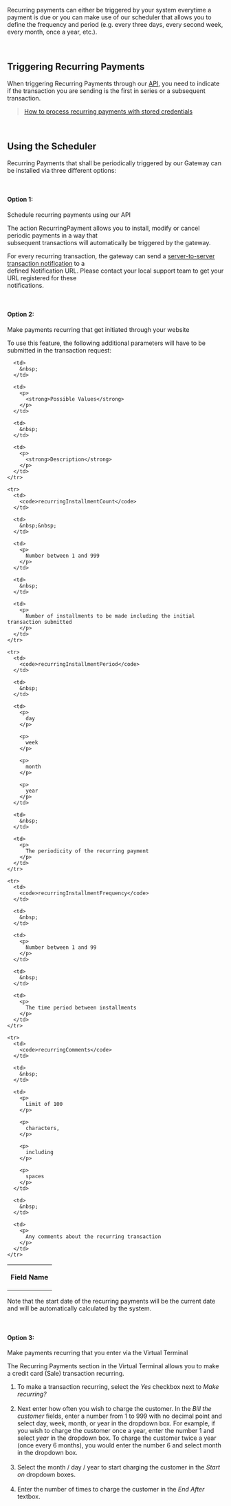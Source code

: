   
Recurring payments can either be triggered by your system everytime a payment is due or you can make use of our scheduler that allows you to define the frequency and period (e.g. every three days, every second week, every month, once a year, etc.).

&nbsp;

## Triggering Recurring Payments

When triggering Recurring Payments through our [API][1], you need to indicate if the transaction you are sending is the first in series or a subsequent transaction.

> [How to process&nbsp;recurring payments with stored credentials][2]

&nbsp;

## Using the Scheduler

Recurring Payments that shall be periodically triggered by our Gateway can be installed via three different options:

&nbsp;

#### Option 1:  
Schedule recurring payments using our API

The action RecurringPayment allows you to install, modify or cancel periodic payments in a way that  
subsequent transactions will automatically be triggered by the gateway.

For every recurring transaction, the gateway can send a [server-to-server transaction notification][3] to a  
defined Notification URL. Please contact your local support team to get your URL registered for these  
notifications.

&nbsp;

#### Option 2:  
Make payments recurring that get initiated through your website

To use this feature, the following additional parameters will have to be submitted in the transaction request:

<table>
  <tbody>
    <tr>
      <td>
        <p>
          <strong>Field Name</strong>
        </p>
      </td>
      
      <td>
        &nbsp;
      </td>
      
      <td>
        <p>
          <strong>Possible Values</strong>
        </p>
      </td>
      
      <td>
        &nbsp;
      </td>
      
      <td>
        <p>
          <strong>Description</strong>
        </p>
      </td>
    </tr>
    
    <tr>
      <td>
        <code>recurringInstallmentCount</code>
      </td>
      
      <td>
        &nbsp;&nbsp;
      </td>
      
      <td>
        <p>
          Number between 1 and 999
        </p>
      </td>
      
      <td>
        &nbsp;
      </td>
      
      <td>
        <p>
          Number of installments to be made including the initial transaction submitted
        </p>
      </td>
    </tr>
    
    <tr>
      <td>
        <code>recurringInstallmentPeriod</code>
      </td>
      
      <td>
        &nbsp;
      </td>
      
      <td>
        <p>
          day
        </p>
        
        <p>
          week
        </p>
        
        <p>
          month
        </p>
        
        <p>
          year
        </p>
      </td>
      
      <td>
        &nbsp;
      </td>
      
      <td>
        <p>
          The periodicity of the recurring payment
        </p>
      </td>
    </tr>
    
    <tr>
      <td>
        <code>recurringInstallmentFrequency</code>
      </td>
      
      <td>
        &nbsp;
      </td>
      
      <td>
        <p>
          Number between 1 and 99
        </p>
      </td>
      
      <td>
        &nbsp;
      </td>
      
      <td>
        <p>
          The time period between installments
        </p>
      </td>
    </tr>
    
    <tr>
      <td>
        <code>recurringComments</code>
      </td>
      
      <td>
        &nbsp;
      </td>
      
      <td>
        <p>
          Limit of 100
        </p>
        
        <p>
          characters,
        </p>
        
        <p>
          including
        </p>
        
        <p>
          spaces
        </p>
      </td>
      
      <td>
        &nbsp;
      </td>
      
      <td>
        <p>
          Any comments about the recurring transaction
        </p>
      </td>
    </tr>
  </tbody>
</table>

Note that the start date of the recurring payments will be the current date and will be automatically calculated by the system.

&nbsp;

#### Option 3:  
Make payments recurring that you enter via the Virtual Terminal

The Recurring Payments section in the Virtual Terminal allows you to make a credit card (Sale) transaction recurring.

  1. To make a transaction recurring, select the _Yes_ checkbox next to _Make recurring?_  
    &nbsp;
  2. Next enter how often you wish to charge the customer. In the _Bill the customer_ fields, enter a number from 1 to 999 with no decimal point and select day, week, month, or year in the dropdown box. For example, if you wish to charge the customer once a year, enter the number 1 and select _year_ in the dropdown box. To charge the customer twice a year (once every 6 months), you would enter the number 6 and select month in the dropdown box.  
    &nbsp;
  3. Select the month / day / year to start charging the customer in the _Start on_ dropdown boxes.  
    &nbsp;
  4. Enter the number of times to charge the customer in the _End After_ textbox.

&nbsp;

 [1]: http://docs.firstdata.com/org/gateway/docs/api
 [2]: https://docs.firstdata.com/org/gateway/node/1514
 [3]: http://docs.firstdata.com/org/gateway/node/315
